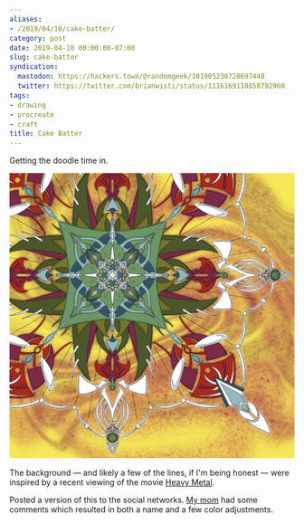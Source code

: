 ```yaml
---
aliases:
- /2019/04/10/cake-batter/
category: post
date: 2019-04-10 00:00:00-07:00
slug: cake-batter
syndication:
  mastodon: https://hackers.town/@randomgeek/101905230728697448
  twitter: https://twitter.com/brianwisti/status/1116169118858792960
tags:
- drawing
- procreate
- craft
title: Cake Batter
---
```


Getting the doodle time in.

<!--more-->

![attachments/img/2019/cover-2019-04-10.jpg](../../../attachments/img/2019/cover-2019-04-10.jpg)

The background — and likely a few of the lines, if I'm being honest — were inspired by a recent viewing of the movie [Heavy Metal](https://en.wikipedia.org/wiki/Heavy_Metal_(film)).

Posted a version of this to the social networks. [My mom](https://shellybedsaul.com/) had some comments which resulted in both a name and a few color adjustments.
